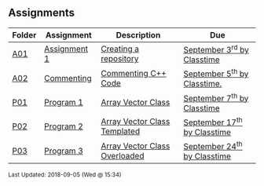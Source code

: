 ## Assignments
| Folder | Assignment | Description | Due|
 | ------------|------------|------------|------------|
 | [A01](https://github.com/rugbyprof/2143-Object-Oriented-Programming/tree/master/Assignments/A01) | [ Assignment 1 ](https://github.com/rugbyprof/2143-Object-Oriented-Programming/tree/master/Assignments/A01) | [ Creating a repository](https://github.com/rugbyprof/2143-Object-Oriented-Programming/tree/master/Assignments/A01) | [September 3<sup>rd</sup> by Classtime](https://github.com/rugbyprof/2143-Object-Oriented-Programming/tree/master/Assignments/A01) |
 | [A02](https://github.com/rugbyprof/2143-Object-Oriented-Programming/tree/master/Assignments/A02) | [ Commenting ](https://github.com/rugbyprof/2143-Object-Oriented-Programming/tree/master/Assignments/A02) | [ Commenting C++ Code](https://github.com/rugbyprof/2143-Object-Oriented-Programming/tree/master/Assignments/A02) | [September 5<sup>th</sup> by Classtime.](https://github.com/rugbyprof/2143-Object-Oriented-Programming/tree/master/Assignments/A02) |
 | [P01](https://github.com/rugbyprof/2143-Object-Oriented-Programming/tree/master/Assignments/P01) | [ Program 1 ](https://github.com/rugbyprof/2143-Object-Oriented-Programming/tree/master/Assignments/P01) | [ Array Vector Class](https://github.com/rugbyprof/2143-Object-Oriented-Programming/tree/master/Assignments/P01) | [September 7<sup>th</sup> by Classtime](https://github.com/rugbyprof/2143-Object-Oriented-Programming/tree/master/Assignments/P01) |
 | [P02](https://github.com/rugbyprof/2143-Object-Oriented-Programming/tree/master/Assignments/P02) | [ Program 2 ](https://github.com/rugbyprof/2143-Object-Oriented-Programming/tree/master/Assignments/P02) | [ Array Vector Class Templated](https://github.com/rugbyprof/2143-Object-Oriented-Programming/tree/master/Assignments/P02) | [September 17<sup>th</sup> by Classtime](https://github.com/rugbyprof/2143-Object-Oriented-Programming/tree/master/Assignments/P02) |
 | [P03](https://github.com/rugbyprof/2143-Object-Oriented-Programming/tree/master/Assignments/P03) | [ Program 3 ](https://github.com/rugbyprof/2143-Object-Oriented-Programming/tree/master/Assignments/P03) | [ Array Vector Class Overloaded](https://github.com/rugbyprof/2143-Object-Oriented-Programming/tree/master/Assignments/P03) | [September 24<sup>th</sup> by Classtime](https://github.com/rugbyprof/2143-Object-Oriented-Programming/tree/master/Assignments/P03) |

<sup>Last Updated: 2018-09-05 (Wed @ 15:34)</sup>